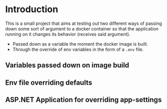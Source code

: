 # Introduction

This is a small project that aims at testing out two different ways of passing down 
some sort of argument to a docker container so that the application running on it 
changes its behavior (receives said argument).

- Passed down as a variable the moment the docker image is built.
- Through the override of env variables in the form of a `.env` file.

## Variables passed down on image build

## Env file overriding defaults

## ASP.NET Application for overriding app-settings